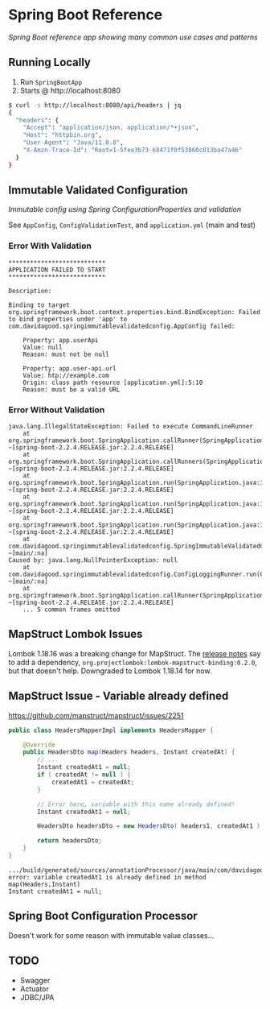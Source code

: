 # Spring Boot Reference

_Spring Boot reference app showing many common use cases and patterns_

## Running Locally

1. Run `SpringBootApp`
1. Starts @ http://localhost:8080

```bash
$ curl -s http://localhost:8080/api/headers | jq
{
  "headers": {
    "Accept": "application/json, application/*+json",
    "Host": "httpbin.org",
    "User-Agent": "Java/11.0.8",
    "X-Amzn-Trace-Id": "Root=1-5fee3b73-68471f0f53860c013ba47a46"
  }
}
```

## Immutable Validated Configuration

_Immutable config using Spring ConfigurationProperties and validation_

See `AppConfig`, `ConfigValidationTest`, and `application.yml` (main and test)

### Error With Validation

```text
***************************
APPLICATION FAILED TO START
***************************

Description:

Binding to target org.springframework.boot.context.properties.bind.BindException: Failed to bind properties under 'app' to com.davidagood.springimmutablevalidatedconfig.AppConfig failed:

    Property: app.userApi
    Value: null
    Reason: must not be null
```

```
    Property: app.user-api.url
    Value: htp://example.com
    Origin: class path resource [application.yml]:5:10
    Reason: must be a valid URL
```


### Error Without Validation

```text
java.lang.IllegalStateException: Failed to execute CommandLineRunner
	at org.springframework.boot.SpringApplication.callRunner(SpringApplication.java:787) ~[spring-boot-2.2.4.RELEASE.jar:2.2.4.RELEASE]
	at org.springframework.boot.SpringApplication.callRunners(SpringApplication.java:768) ~[spring-boot-2.2.4.RELEASE.jar:2.2.4.RELEASE]
	at org.springframework.boot.SpringApplication.run(SpringApplication.java:322) ~[spring-boot-2.2.4.RELEASE.jar:2.2.4.RELEASE]
	at org.springframework.boot.SpringApplication.run(SpringApplication.java:1226) ~[spring-boot-2.2.4.RELEASE.jar:2.2.4.RELEASE]
	at org.springframework.boot.SpringApplication.run(SpringApplication.java:1215) ~[spring-boot-2.2.4.RELEASE.jar:2.2.4.RELEASE]
	at com.davidagood.springimmutablevalidatedconfig.SpringImmutableValidatedConfigApplication.main(SpringImmutableValidatedConfigApplication.java:12) ~[main/:na]
Caused by: java.lang.NullPointerException: null
	at com.davidagood.springimmutablevalidatedconfig.ConfigLoggingRunner.run(ConfigLoggingRunner.java:19) ~[main/:na]
	at org.springframework.boot.SpringApplication.callRunner(SpringApplication.java:784) ~[spring-boot-2.2.4.RELEASE.jar:2.2.4.RELEASE]
	... 5 common frames omitted
```

## MapStruct Lombok Issues
Lombok 1.18.16 was a breaking change for MapStruct. 
The [release notes](https://github.com/rzwitserloot/lombok/releases/tag/v1.18.16) say 
to add a dependency, `org.projectlombok:lombok-mapstruct-binding:0.2.0`, but that 
doesn't help. Downgraded to Lombok 1.18.14 for now.

## MapStruct Issue - Variable already defined

https://github.com/mapstruct/mapstruct/issues/2251

```java
public class HeadersMapperImpl implements HeadersMapper {

    @Override
    public HeadersDto map(Headers headers, Instant createdAt) {
        // ...
        Instant createdAt1 = null;
        if ( createdAt != null ) {
            createdAt1 = createdAt;
        }

        // Error here, variable with this name already defined!
        Instant createdAt1 = null;

        HeadersDto headersDto = new HeadersDto( headers1, createdAt1 );

        return headersDto;
    }
}
```

```text
.../build/generated/sources/annotationProcessor/java/main/com/davidagood/springbootreference/HeadersMapperImpl.java:53: 
error: variable createdAt1 is already defined in method map(Headers,Instant)
Instant createdAt1 = null;
```

## Spring Boot Configuration Processor

Doesn't work for some reason with immutable value classes...

## TODO

- Swagger
- Actuator
- JDBC/JPA
